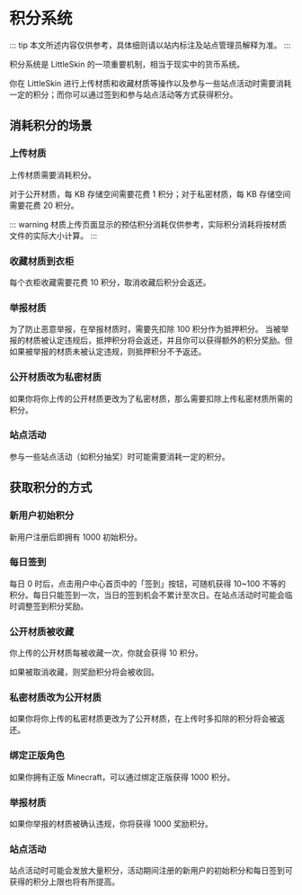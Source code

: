 # 积分系统

::: tip
本文所述内容仅供参考，具体细则请以站内标注及站点管理员解释为准。
:::

积分系统是 LittleSkin 的一项重要机制，相当于现实中的货币系统。

你在 LittleSkin 进行上传材质和收藏材质等操作以及参与一些站点活动时需要消耗一定的积分；而你可以通过签到和参与站点活动等方式获得积分。

## 消耗积分的场景

### 上传材质 
上传材质需要消耗积分。

对于公开材质，每 KB 存储空间需要花费 1 积分；对于私密材质，每 KB 存储空间需要花费 20 积分。

::: warning
材质上传页面显示的预估积分消耗仅供参考，实际积分消耗将按材质文件的实际大小计算。
:::

### 收藏材质到衣柜

每个衣柜收藏需要花费 10 积分，取消收藏后积分会返还。

### 举报材质

为了防止恶意举报，在举报材质时，需要先扣除 100 积分作为抵押积分。
当被举报的材质被认定违规后，抵押积分将会返还，并且你可以获得额外的积分奖励。但如果被举报的材质未被认定违规，则抵押积分不予返还。

### 公开材质改为私密材质

如果你将你上传的公开材质更改为了私密材质，那么需要扣除上传私密材质所需的积分。

### 站点活动

参与一些站点活动（如积分抽奖）时可能需要消耗一定的积分。

##  获取积分的方式

### 新用户初始积分

新用户注册后即拥有 1000 初始积分。

### 每日签到

每日 0 时后，点击用户中心首页中的「签到」按钮，可随机获得 10~100 不等的积分。每日只能签到一次，当日的签到机会不累计至次日。在站点活动时可能会临时调整签到积分奖励。

### 公开材质被收藏

你上传的公开材质每被收藏一次，你就会获得 10 积分。

如果被取消收藏，则奖励积分将会被收回。

### 私密材质改为公开材质

如果你将你上传的私密材质更改为了公开材质，在上传时多扣除的积分将会被返还。

### 绑定正版角色

如果你拥有正版 Minecraft，可以通过绑定正版获得 1000 积分。

### 举报材质

如果你举报的材质被确认违规，你将获得 1000 奖励积分。

### 站点活动

站点活动时可能会发放大量积分，活动期间注册的新用户的初始积分和每日签到可获得的积分上限也将有所提高。

